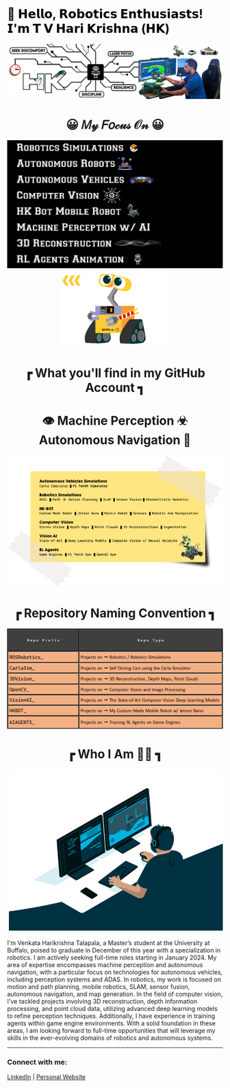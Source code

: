 <h1 style="color: black;">🤖 𝗛𝗲𝗹𝗹𝗼, 𝗥𝗼𝗯𝗼𝘁𝗶𝗰𝘀 𝗘𝗻𝘁𝗵𝘂𝘀𝗶𝗮𝘀𝘁𝘀! 𝗜'𝗺 𝗧 𝗩 𝗛𝗮𝗿𝗶 𝗞𝗿𝗶𝘀𝗵𝗻𝗮 (𝗛𝗞)</h1>

![Alt text for your image](LinedIN_Cover_picture_V4_GitHub.png)







<h1 align="center"> 😀 𝑀𝓎 𝐹𝑜𝒸𝓊𝓈 𝒪𝓃 😀 </h1>

<div align="center">
  <img src="area_of_intrest.png" alt="Alt text for your image" style="width: 600px; height: auto;"/>
  <img src="walle_animation.gif" alt="Alt text for your image" style="width: 250px; height: auto; margin-right: 10px;"/>
</div>










<h1 align="center">┏ What you'll find in my GitHub Account ┓</h1>

<h1 align="center"> 👁️ Machine Perception ☣ Autonomous Navigation 🎢</h1>

![Alt text for your image](sticky_v1.png)

<h1 align="center">┏ Repository Naming Convention ┓</h1>

<p align="center">
  <img src="hkhk_table.png" alt="Alt text for your image"/>
</p>

<h1 align="center">┏ Who I Am 👨‍💻 ┓</h1>



<p style="text-align: justify;">
  <img src="code.gif" alt="Alt text for your image" width="500" style="float: right; margin: 0 0 20px 20px;" />  
  
  I'm Venkata Harikrishna Talapala, a Master’s student at the University at Buffalo, poised to graduate in December of this year with a specialization in robotics. I am actively seeking full-time roles starting in January 2024.
  My area of expertise encompasses machine perception and autonomous navigation, with a particular focus on technologies for autonomous vehicles, including perception systems and ADAS. In robotics, my work is focused on motion and path planning, mobile robotics, SLAM, sensor fusion, autonomous navigation, and map generation.
In the field of computer vision, I've tackled projects involving 3D reconstruction, depth information processing, and point cloud data, utilizing advanced deep learning models to refine perception techniques. Additionally, I have experience in training agents within game engine environments.
With a solid foundation in these areas, I am looking forward to full-time opportunities that will leverage my skills in the ever-evolving domains of robotics and autonomous systems.
</p>




---

### Connect with me:

[LinkedIn](#) | [Personal Website](#)
